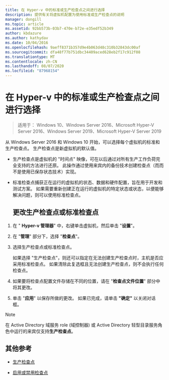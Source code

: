 ```yaml
---
title: 在 Hyper-v 中的标准或生产检查点之间进行选择
description: 提供有关将虚拟机配置为使用标准或生产检查点的说明
manager: dongill
ms.topic: article
ms.assetid: 92bb573b-03b7-470e-b72e-e35edf52b349
author: kbdazure
ms.author: kathydav
ms.date: 10/04/2016
ms.openlocfilehash: 9aeff8371b357d9e4b063d48c310b32843dc00af
ms.sourcegitcommit: dfa48f77b751dbc34409aced628eb2f17c912f08
ms.translationtype: MT
ms.contentlocale: zh-CN
ms.lasthandoff: 08/07/2020
ms.locfileid: "87968154"
---
```

# <a name="choose-between-standard-or-production-checkpoints-in-hyper-v"></a>在 Hyper-v 中的标准或生产检查点之间进行选择

>适用于： Windows 10、Windows Server 2016、Microsoft Hyper-V Server 2016、Windows Server 2019、Microsoft Hyper-V Server 2019


从 Windows Server 2016 和 Windows 10 开始，可以选择每个虚拟机的标准和生产检查点。 生产检查点是新虚拟机的默认值。

- 生产检查点是虚拟机的 "时间点" 映像，可在以后通过对所有生产工作负荷完全支持的方法进行还原。 此操作通过使用来宾内的备份技术创建检查点（而而不是使用已保存状态技术）实现。

- 标准检查点捕获正在运行的虚拟机的状态、数据和硬件配置，旨在用于开发和测试方案。 如果需要重新创建正在运行的虚拟机的特定状态或状态，以便能够解决问题，则可以使用标准检查点。

  ## <a name="change-checkpoints-to-production-or-standard-checkpoints"></a>更改生产检查点或标准检查点

1.  在 " **Hyper-v 管理器**" 中，右键单击虚拟机，然后单击 "**设置**"。

2.  在 "**管理**" 部分下，选择 "**检查点**"。

3.  选择生产检查点或标准检查点。

    如果选择 "生产检查点"，则还可以指定在无法创建生产检查点时，主机是否应采用标准检查点。 如果清除此复选框且无法创建生产检查点，则不会执行任何检查点。

4.  如果要将检查点配置文件存储在不同的位置，请在 "**检查点文件位置**" 部分中将其更改。

5.  单击 "**应用**" 以保存所做的更改。 如果已完成，请单击 **"确定"** 以关闭对话框。

> [!NOTE]
> 在 Active Directory 域服务 role (域控制器) 或 Active Directory 轻型目录服务角色中运行的来宾仅支持**生产检查点**。

## <a name="additional-references"></a>其他参考

-   [生产检查点](../What-s-new-in-Hyper-V-on-Windows.md#production-checkpoints-new)

-   [启用或禁用检查点](Enable-or-disable-checkpoints-in-Hyper-V.md)



